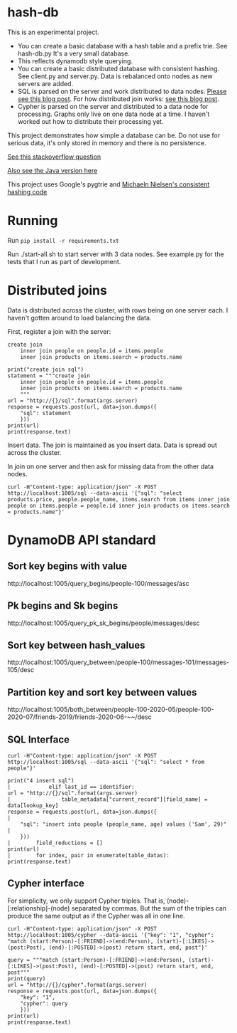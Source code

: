 # hash-db

This is an experimental project.

* You can create a basic database with a hash table and a prefix trie. See hash-db.py It's a very small database.
* This reflects dynamodb style querying.
* You can create a basic distributed database with consistent hashing. See client.py and server.py. Data is rebalanced onto nodes as new servers are added.
* SQL is parsed on the server and work distributed to data nodes. [Please see this blog post](https://elaeis.cloud-angle.com/?p=183). For how distributed join works: [see this blog post](https://elaeis.cloud-angle.com/?p=192).
* Cypher is parsed on the server and distributed to a data node for processing. Graphs only live on one data node at a time. I haven't worked out how to distribute their processing yet.

This project demonstrates how simple a database can be. Do not use for serious data, it's only stored in memory and there is no persistence.

[See this stackoverflow question](https://stackoverflow.com/questions/63420723/is-dynamodb-a-trie-in-front-of-a-distributed-hash-table)

[Also see the Java version here](https://github.com/samsquire/hash-db-java)

This project uses Google's pygtrie and [Michaeln Nielsen's consistent hashing code](michaelnielsen.org/blog/consistent-hashing/) 

# Running

Run `pip install -r requirements.txt`

Run ./start-all.sh to start server with 3 data nodes. See example.py for the tests that I run as part of development.

# Distributed joins

Data is distributed across the cluster, with rows being on one server each. I haven't gotten around to load balancing the data.

First, register a join with the server:

```
create join
    inner join people on people.id = items.people
    inner join products on items.search = products.name

```

```
print("create join sql")
statement = """create join
    inner join people on people.id = items.people
    inner join products on items.search = products.name
    """
url = "http://{}/sql".format(args.server)
response = requests.post(url, data=json.dumps({
    "sql": statement
    }))
print(url)
print(response.text)

```

Insert data. The join is maintained as you insert data. Data is spread out across the cluster.

In join on one server and then ask for missing data from the other data nodes.

```
curl -H"Content-type: application/json" -X POST http://localhost:1005/sql --data-ascii '{"sql": "select products.price, people.people_name, items.search from items inner join people on items.people = people.id inner join products on items.search = products.name"}'

```

# DynamoDB API standard

## Sort key begins with value

http://localhost:1005/query_begins/people-100/messages/asc

## Pk begins and Sk begins

http://localhost:1005/query_pk_sk_begins/people/messages/desc

## Sort key between hash_values

http://localhost:1005/query_between/people-100/messages-101/messages-105/desc

## Partition key and sort key between values

http://localhost:1005/both_between/people-100-2020-05/people-100-2020-07/friends-2019/friends-2020-06-~~/desc

## SQL Interface

```
curl -H"Content-type: application/json" -X POST http://localhost:1005/sql --data-ascii '{"sql": "select * from people"}'
```

```
print("4 insert sql")                                                                                                  |            elif last_id == identifier:                                                                               
url = "http://{}/sql".format(args.server)                                                                              |                table_metadata["current_record"][field_name] = data[lookup_key]                                       
response = requests.post(url, data=json.dumps({                                                                        |                                                                                                                      
    "sql": "insert into people (people_name, age) values ('Sam', 29)"                                                  |                                                                                                                      
    }))                                                                                                                |        field_reductions = []                                                                                         
print(url)                                                                                                             |        for index, pair in enumerate(table_datas):                                                                    
print(response.text) 
```

## Cypher interface

For simplicity, we only support Cypher triples. That is, (node)-[:relationship]-(node) separated by commas. But the sum of the triples can produce the same output as if the Cypher was all in one line.

```
curl -H"Content-type: application/json" -X POST http://localhost:1005/cypher --data-ascii '{"key": "1", "cypher": "match (start:Person)-[:FRIEND]->(end:Person), (start)-[:LIKES]->(post:Post), (end)-[:POSTED]->(post) return start, end, post"}'
```

```
query = """match (start:Person)-[:FRIEND]->(end:Person), (start)-[:LIKES]->(post:Post), (end)-[:POSTED]->(post) return start, end, post"""
print(query)
url = "http://{}/cypher".format(args.server)
response = requests.post(url, data=json.dumps({
    "key": "1",
    "cypher": query
    }))
print(url)
print(response.text)

```
